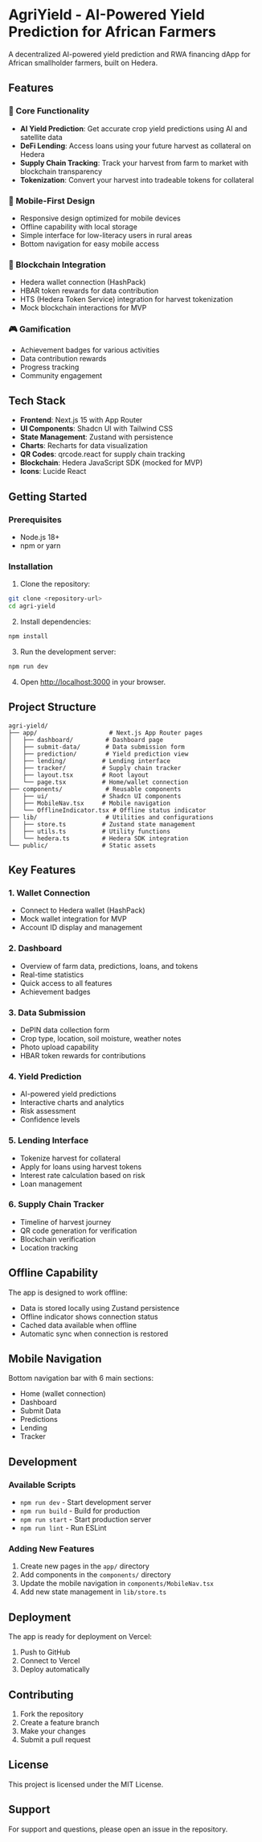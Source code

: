 # AgriYield - AI-Powered Yield Prediction for African Farmers

A decentralized AI-powered yield prediction and RWA financing dApp for African smallholder farmers, built on Hedera.

## Features

### 🌱 Core Functionality

- **AI Yield Prediction**: Get accurate crop yield predictions using AI and satellite data
- **DeFi Lending**: Access loans using your future harvest as collateral on Hedera
- **Supply Chain Tracking**: Track your harvest from farm to market with blockchain transparency
- **Tokenization**: Convert your harvest into tradeable tokens for collateral

### 📱 Mobile-First Design

- Responsive design optimized for mobile devices
- Offline capability with local storage
- Simple interface for low-literacy users in rural areas
- Bottom navigation for easy mobile access

### 🔗 Blockchain Integration

- Hedera wallet connection (HashPack)
- HBAR token rewards for data contribution
- HTS (Hedera Token Service) integration for harvest tokenization
- Mock blockchain interactions for MVP

### 🎮 Gamification

- Achievement badges for various activities
- Data contribution rewards
- Progress tracking
- Community engagement

## Tech Stack

- **Frontend**: Next.js 15 with App Router
- **UI Components**: Shadcn UI with Tailwind CSS
- **State Management**: Zustand with persistence
- **Charts**: Recharts for data visualization
- **QR Codes**: qrcode.react for supply chain tracking
- **Blockchain**: Hedera JavaScript SDK (mocked for MVP)
- **Icons**: Lucide React

## Getting Started

### Prerequisites

- Node.js 18+
- npm or yarn

### Installation

1. Clone the repository:

```bash
git clone <repository-url>
cd agri-yield
```

2. Install dependencies:

```bash
npm install
```

3. Run the development server:

```bash
npm run dev
```

4. Open [http://localhost:3000](http://localhost:3000) in your browser.

## Project Structure

```
agri-yield/
├── app/                    # Next.js App Router pages
│   ├── dashboard/         # Dashboard page
│   ├── submit-data/       # Data submission form
│   ├── prediction/        # Yield prediction view
│   ├── lending/          # Lending interface
│   ├── tracker/          # Supply chain tracker
│   ├── layout.tsx        # Root layout
│   └── page.tsx          # Home/wallet connection
├── components/            # Reusable components
│   ├── ui/               # Shadcn UI components
│   ├── MobileNav.tsx     # Mobile navigation
│   └── OfflineIndicator.tsx # Offline status indicator
├── lib/                   # Utilities and configurations
│   ├── store.ts          # Zustand state management
│   ├── utils.ts          # Utility functions
│   └── hedera.ts         # Hedera SDK integration
└── public/               # Static assets
```

## Key Features

### 1. Wallet Connection

- Connect to Hedera wallet (HashPack)
- Mock wallet integration for MVP
- Account ID display and management

### 2. Dashboard

- Overview of farm data, predictions, loans, and tokens
- Real-time statistics
- Quick access to all features
- Achievement badges

### 3. Data Submission

- DePIN data collection form
- Crop type, location, soil moisture, weather notes
- Photo upload capability
- HBAR token rewards for contributions

### 4. Yield Prediction

- AI-powered yield predictions
- Interactive charts and analytics
- Risk assessment
- Confidence levels

### 5. Lending Interface

- Tokenize harvest for collateral
- Apply for loans using harvest tokens
- Interest rate calculation based on risk
- Loan management

### 6. Supply Chain Tracker

- Timeline of harvest journey
- QR code generation for verification
- Blockchain verification
- Location tracking

## Offline Capability

The app is designed to work offline:

- Data is stored locally using Zustand persistence
- Offline indicator shows connection status
- Cached data available when offline
- Automatic sync when connection is restored

## Mobile Navigation

Bottom navigation bar with 6 main sections:

- Home (wallet connection)
- Dashboard
- Submit Data
- Predictions
- Lending
- Tracker

## Development

### Available Scripts

- `npm run dev` - Start development server
- `npm run build` - Build for production
- `npm run start` - Start production server
- `npm run lint` - Run ESLint

### Adding New Features

1. Create new pages in the `app/` directory
2. Add components in the `components/` directory
3. Update the mobile navigation in `components/MobileNav.tsx`
4. Add new state management in `lib/store.ts`

## Deployment

The app is ready for deployment on Vercel:

1. Push to GitHub
2. Connect to Vercel
3. Deploy automatically

## Contributing

1. Fork the repository
2. Create a feature branch
3. Make your changes
4. Submit a pull request

## License

This project is licensed under the MIT License.

## Support

For support and questions, please open an issue in the repository.
